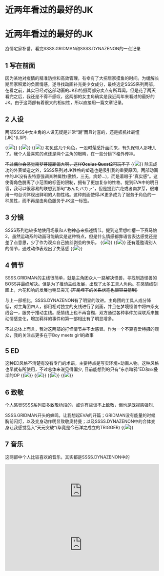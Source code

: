 # 近两年看过的最好的JK

# 近两年看过的最好的JK
疫情宅家补番，看完SSSS.GRIDMAN和SSSS.DYNAZENON的一点记录
<!--more-->

## 1 写在前面

因为某地对疫情的精准防控和高效管理，有幸有了大把居家摸鱼的时间。为缓解长期居家积累的负面情感，遂寻找动画补充美少女成分，最终选定SSSS系列两部。在看之前，其实已经对这部动画的JK和特摄两部分卖点有所耳闻，但是花了两天看完之后，我还是不得不感叹，这两部的女主角确实是我近两年来看过的最好的JK。由于这两部有着很大的相似性，所以直接用一篇文章记录。

## 2 人设

两部SSSS中女主角的人设无疑是非常“潮”而且讨喜的，还是扳机社最懂[JK]^(LSP).

{{<image src="rikka.png" caption="SSSS.GRIDMAN 宝多六花">}}
{{<image src="akane.png" caption="SSSS.GRIDMAN 新条茜">}}
{{<image src="yume.png" caption="SSSS.DYNAZENON 南梦芽 ~~(官网这图的腿感觉怪怪的)~~ ">}}
初见这几个角色，一股时髦感扑面而来，有久保带人那味儿了。我个人最喜欢的点还是两个主角的眼睛，在一些分镜下格外传神。

~~不过偶尔会感觉南梦芽瞳距偏大啊，这样**Oculus Quest2**可玩不了~~
{{<image src="yume_eye.jpg" caption="随意截的图">}}
除去成功的外表塑造之外，SSSS系列对JK性格的塑造也是吸引我的重要原因。两部动画中的JK没有去特意强调某种属性(傲娇，三无，病娇...)，而是着眼于“真实感”。这使得角色脱离了小范围的标签的限制，拥有了更加复杂的性格。提到EVA中的明日香，我可以很容易的联想到那句“あんたバカァ”，但是提到六花或者南梦芽，很难用一句台词体现出鲜明的人物性格。这种刻画使得JK更多成为了服务于角色的一种属性，而不再是由角色服务于JK这一标签。

## 3 分镜

SSSS系列也较多地使用场景和人物神态来描述情节。提到这里想吐槽一下赛马娘2，虽然运动系的动画可能确实是这种特点，但是什么情感都靠语言表达感觉还是差了点意思，少了作为观众自己抽丝剥茧的快乐。
{{<image src="len1.png" caption="历多年后和初恋一起吃饭">}}
{{<image src="len2.png" caption="初恋叫来丈夫三人一起吃饭">}}
还有蓬邀请别人的情节，通过动作表现出了失落感
{{<image src="invite.gif" caption="蓬额外叫别人一起">}}

## 4 情节

SSSS.GRIDMAN的主线很简单，就是主角团众人一路解决怪兽，寻找制造怪兽的BOSS并最终解决。但是为了推动主线发展，出现了太多工具人角色。在感情线刻画上，六花和响的发展也稍显突兀 ~~(开局埋下的关系伏笔也很容易猜到)~~

与上一部相比，SSSS.DYNAZENON有了明显的改进。主角团的工具人成分降低，对主角团四人，都用相对独立的支线进行了刻画，并且在梦境怪兽中将四条支线合一，服务于推动主线。感情线上也不再含糊，双方通过各种事件加深联系来推动情感变化，增加羁绊的事件和第一部相比有了明显增多。

不过总体上而言，我对这两部的打怪情节并不太感冒。作为一个不算喜爱特摄的观众，我的关注点更多在于Boy meets girl的故事

## 5 ED

这种ED风格不清楚有没有专门的术语，主要特点是写实环境+动画人物。这种风格也早就有所使用，不过总体来说见得偏少, 目前能想到的只有“东京暗鸦”ED和四叠半的OP
{{<image src="ed1.png" caption="SSSS.GRIDMAN ED">}}
{{<image src="ed2.png" caption="SSSS.DYNAZENON ED">}}
{{<image src="tokyo_ravens_ed.png" caption="Tokyo Ravens ED">}}
{{<image src="op.png" caption="四叠半神话大系 OP">}}

## 6 致敬

个人感觉SSSS系列蛮多致敬桥段的，或许有些谈不上致敬，但也是既视感强烈.

SSSS.GRIDMAN开头的蝉鸣，让我想起EVA的开篇；GRIDMAN没有能量的时候胸前闪灯，以及变身动作明显致敬奥特曼；以及SSSS.DYNAZENON中的合体变身让我感觉乱入”天元突破“(毕竟是今石洋之成立的TRIGGER)
{{<image src="transform.png" caption="Access flash!">}}

## 7 音乐

这两部中个人比较喜欢的音乐，其实都是SSSS.DYNAZENON中的
<div>
<iframe allow="autoplay *; encrypted-media *; fullscreen *" frameborder="0" height="175" style="width:100%;max-width:660px;overflow:hidden;background:transparent;" sandbox="allow-forms allow-popups allow-same-origin allow-scripts allow-storage-access-by-user-activation allow-top-navigation-by-user-activation" src="https://embed.music.apple.com/cn/album/%E3%82%B9%E3%83%88%E3%83%AD%E3%83%9C%E3%83%A1%E3%83%A2%E3%83%AA%E3%83%BC/1559440740?i=1559440741"></iframe>
</div>
<div>
<iframe allow="autoplay *; encrypted-media *; fullscreen *" frameborder="0" height="175" style="width:100%;max-width:660px;overflow:hidden;background:transparent;" sandbox="allow-forms allow-popups allow-same-origin allow-scripts allow-storage-access-by-user-activation allow-top-navigation-by-user-activation" src="https://embed.music.apple.com/cn/album/dynazenon-100620-piano/1570111450?i=1570111458"></iframe>
</div>
